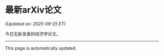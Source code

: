 # 最新arXiv论文

<!-- ARXIV_PAPERS_START -->
*(Updated on: 2025-09-25 ET)*

今日无新发表的经济学论文。
<!-- ARXIV_PAPERS_END -->

---
This page is automatically updated.
